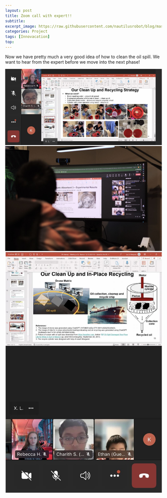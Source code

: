 ```yaml
---
layout: post
title: Zoom call with expert!!
subtitle: 
excerpt_image: https://raw.githubusercontent.com/nautilusrobot/blog/master/assets/images/post_img/202410_24_post_1.JPG
categories: Project
tags: [Innovacation]
top: 
---
```


Now we have pretty much a very good idea of how to clean the oil spill. We want to hear from the expert before we move into the next phase!

![does this work4](https://raw.githubusercontent.com/nautilusrobot/blog/master/assets/images/post_img/202410_24_post_1.JPG)
![does this work4](https://raw.githubusercontent.com/nautilusrobot/blog/master/assets/images/post_img/202410_24_post_2.JPG)
![does this work4](https://raw.githubusercontent.com/nautilusrobot/blog/master/assets/images/post_img/202410_24_post_3.JPG)

